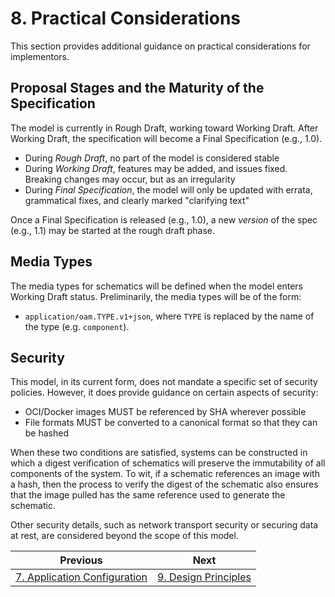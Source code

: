 # 8. Practical Considerations

This section provides additional guidance on practical considerations for implementors.

## Proposal Stages and the Maturity of the Specification

The model is currently in Rough Draft, working toward Working Draft. After Working Draft, the specification will become a Final Specification (e.g., 1.0).

- During _Rough Draft_, no part of the model is considered stable
- During _Working Draft_, features may be added, and issues fixed. Breaking changes may occur, but as an irregularity
- During _Final Specification_, the model will only be updated with errata, grammatical fixes, and clearly marked "clarifying text"

Once a Final Specification is released (e.g., 1.0), a new _version_ of the spec (e.g., 1.1) may be started at the rough draft phase.

## Media Types

The media types for schematics will be defined when the model enters Working Draft status. Preliminarily, the media types will be of the form:

- `application/oam.TYPE.v1+json`, where `TYPE` is replaced by the name of the type (e.g. `component`).

## Security

This model, in its current form, does not mandate a specific set of security policies. However, it does provide guidance on certain aspects of security:

- OCI/Docker images MUST be referenced by SHA wherever possible
- File formats MUST be converted to a canonical format so that they can be hashed

When these two conditions are satisfied, systems can be constructed in which a digest verification of schematics will preserve the immutability of all components of the system. To wit, if a schematic references an image with a hash, then the process to verify the digest of the schematic also ensures that the image pulled has the same reference used to generate the schematic.

Other security details, such as network transport security or securing data at rest, are considered beyond the scope of this model.

| Previous                                         | Next                                           |
| ------------------------------------------------ | ---------------------------------------------- |
| [7. Application Configuration](7.application.md) | [9. Design Principles](9.design_principles.md) |
